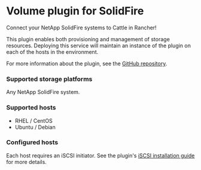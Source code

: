 # Volume plugin for SolidFire

Connect your NetApp SolidFire systems to Cattle in Rancher!

This plugin enables both provisioning and management of storage resources. Deploying this service will maintain an instance of the plugin on each of the hosts in the environment.

For more information about the plugin, see the [GitHub repository](https://github.com/NetApp/netappdvp).

### Supported storage platforms
Any NetApp SolidFire system.

### Supported hosts
* RHEL / CentOS
* Ubuntu / Debian

### Configured hosts
Each host requires an iSCSI initiator. See the plugin's [iSCSI installation guide](https://github.com/NetApp/netappdvp#iscsi) for more details.
